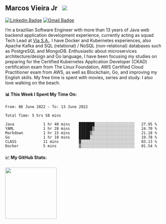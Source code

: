 ## Marcos Vieira Jr &nbsp; ![](https://visitor-badge.glitch.me/badge?page_id=marcosvieirajr.marcosvieirajr)

[![Linkedin Badge](https://img.shields.io/badge/-marcosvieirajr-blue?style=flat&logo=linkedin&logoColor=white)][linkedin]
[![Gmail Badge](https://img.shields.io/badge/-marcosvieirajr-FF4500?style=flat&logo=gmail&logoColor=white)][gmail]

I’m a brazilian Software Engineer with more than 13 years of Java web backend application development experience, currently acting as squad Tech Lead at [Via S.A.](https://www.via.com.br/). I have Docker and Kubernetes experiences, also Apache Kafka and SQL (relational) / NoSQL (non-relational) databases such as PostgreSQL and MongoDB. 
Enthusiastic about microservices architecture/design and Go language, I have been focusing my studies on preparing for the Certified Kubernetes Application Developer (CKAD) certification exam from The Linux Foundation, AWS Certified Cloud Practitioner exam from AWS, as well as Blockchain, Go, and improving my English skills. My free time is spent with movies, series and study. I also love walking on the beach.

#### 📊 This Week I Spent My Time On:
<!--START_SECTION:waka-->

```text
From: 06 June 2022 - To: 13 June 2022

Total Time: 5 hrs 58 mins

Java             1 hr 40 mins    ███████░░░░░░░░░░░░░░░░░░   27.95 %
YAML             1 hr 28 mins    ██████▒░░░░░░░░░░░░░░░░░░   24.70 %
Markdown         1 hr 15 mins    █████▒░░░░░░░░░░░░░░░░░░░   21.18 %
Go               1 hr 10 mins    █████░░░░░░░░░░░░░░░░░░░░   19.78 %
CLASS            11 mins         ▓░░░░░░░░░░░░░░░░░░░░░░░░   03.13 %
Docker           5 mins          ▒░░░░░░░░░░░░░░░░░░░░░░░░   01.54 %
```

<!--END_SECTION:waka-->
#### 📈 **My GitHub Stats:**

<img height="165em" src="https://github-readme-stats.vercel.app/api/top-langs/?username=marcosvieirajr&show_icons=true&hide_border=true&layout=compact&langs_count=8"/>

<!--
- 📝 [Resume](https://github.com/marcosvieirajr/marcosvieirajr/blob/main/resume.pdf).
-->

[linkedin]: https://www.linkedin.com/in/marcosvieirajr
[dev]: https://dev.to/marcosvieirajr
[gmail]: mailto:marcosvieirajr@gmail.com
